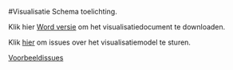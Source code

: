 #Visualisatie Schema toelichting.

Klik hier [Word versie](https://github.com/Geonovum/imkl2015-review/blob/master/5.%20visualisatie/2015-06-09-Handreiking%20visualisatie%20-%20versie%200.1.docx?raw=true) om het visualisatiedocument te downloaden.

Klik [hier](https://github.com/Geonovum/imkl2015-review/issues?q=is%3Aopen+is%3Aissue+label%3Adataspecificatie) om issues over het visualisatiemodel te sturen.

[Voorbeeldissues](https://github.com/Geonovum/imkl2015-review/issues?q=is%3Aopen+is%3Aissue+label%3Avisualisatie)
